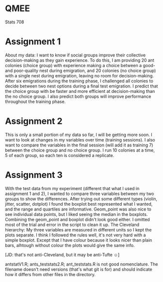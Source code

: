 # QMEE
Stats 708

# Assignment 1 #

About my data: I want to know if social groups improve their collective decision-making as they gain experience. To do this, I am providing 20 ant colonies (choice group) with experience making a choice between a good- and poor-quality nest during emigration, and 20 colonies (no choice group) with a single nest during emigration, leaving no room for decision-making. After six emigrations during the training phase, I challenged all colonies to decide between two nest options during a final test emigration. I predict that the choice group with be faster and more efficient at decision-making than the no choice group. I also predict both groups will improve performance throughout the training phase.

# Assignment 2 #

This is only a small portion of my data so far, I will be getting more soon. I want to look at changes in my variables over time (training sessions). I also want to compare the variables in the final session (will add it as training 7) between the choice group and no choice group. I run 10 colonies at a time, 5 of each group, so each ten is considered a replicate.

# Assignment 3 #

With the test data from my experiment (different that what I used in assignment 1 and 2), I wanted to compare three variables between my two groups to show the differences. 
After trying out some different types (violin, jitter, scatter, dotplot) I found the boxplot best represented what I wanted, and the range and quartiles are informative. Geom_point was also nice to see individual data points, but I liked seeing the median in the boxplots. Combining the geom_point and boxplot didn't look good either. I omitted most of the trial and error in the script to clean it up.
The Cleveland hierarchy: My three variables are measured in different units so I kept the plots separate. I think I followed the rules well, it's not very hard with a simple boxplot. Except that I have colour because it looks nicer than plain bars, alhtough without colour the plots would give the same info.

[JD: that's not anti-Cleveland, but it may be anti-Tufte ☺]

antstatV1.R; ants_teststats2.R; ant_teststats.R is not good nomenclature. The filename doesn't need versions (that's what git is for) and should indicate how it differs from other files in the directory.


